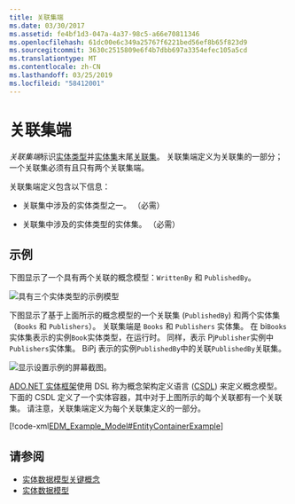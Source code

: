 ```yaml
---
title: 关联集端
ms.date: 03/30/2017
ms.assetid: fe4bf1d3-047a-4a37-98c5-a66e70811346
ms.openlocfilehash: 61dc00e6c349a25767f6221bed56ef8b65f823d9
ms.sourcegitcommit: 3630c2515809e6f4b7dbb697a3354efec105a5cd
ms.translationtype: MT
ms.contentlocale: zh-CN
ms.lasthandoff: 03/25/2019
ms.locfileid: "58412001"
---
```

# <a name="association-set-end"></a>关联集端
*关联集端*标识[实体类型](../../../../docs/framework/data/adonet/entity-type.md)并[实体集](../../../../docs/framework/data/adonet/entity-set.md)末尾[关联集](../../../../docs/framework/data/adonet/association-set.md)。 关联集端定义为关联集的一部分；一个关联集必须有且只有两个关联集端。  
  
 关联集端定义包含以下信息：  
  
-   关联集中涉及的实体类型之一。 （必需）  
  
-   关联集中涉及的实体类型的实体集。 （必需）  
  
## <a name="example"></a>示例  
 下图显示了一个具有两个关联的概念模型：`WrittenBy` 和 `PublishedBy`。  
  
 ![具有三个实体类型的示例模型](./media/association-set-end/example-model-three-entity-types.gif)  
  
 下图显示了基于上面所示的概念模型的一个关联集 (`PublishedBy`) 和两个实体集（`Books` 和 `Publishers`）。 关联集端是 `Books` 和 `Publishers` 实体集。 在 bi`Books`实体集表示的实例`Book`实体类型，在运行时。 同样，表示 Pj`Publisher`实例中`Publishers`实体集。 BiPj 表示的实例`PublishedBy`中的关联`PublishedBy`关联集。  
  
 ![显示设置示例的屏幕截图。](./media/association-set-end/sets-example-association.gif)  
  
 [ADO.NET 实体框架](../../../../docs/framework/data/adonet/ef/index.md)使用 DSL 称为概念架构定义语言 ([CSDL](../../../../docs/framework/data/adonet/ef/language-reference/csdl-specification.md)) 来定义概念模型。 下面的 CSDL 定义了一个实体容器，其中对于上图所示的每个关联都有一个关联集。 请注意，关联集端定义为每个关联集定义的一部分。  
  
 [!code-xml[EDM_Example_Model#EntityContainerExample](../../../../samples/snippets/xml/VS_Snippets_Data/edm_example_model/xml/books.edmx#entitycontainerexample)]  
  
## <a name="see-also"></a>请参阅
- [实体数据模型关键概念](../../../../docs/framework/data/adonet/entity-data-model-key-concepts.md)
- [实体数据模型](../../../../docs/framework/data/adonet/entity-data-model.md)
